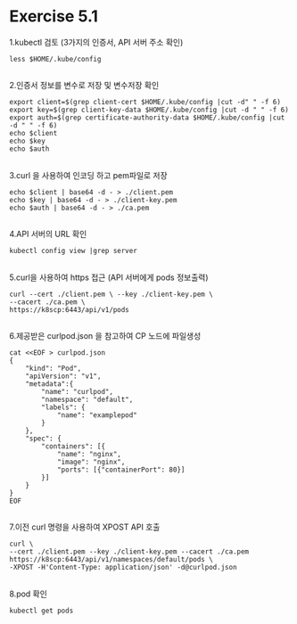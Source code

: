 # Exercise 5.1


1.kubectl 검토 (3가지의 인증서, API 서버 주소 확인)
```
less $HOME/.kube/config
```

##

2.인증서 정보를 변수로 저장 및 변수저장 확인
```
export client=$(grep client-cert $HOME/.kube/config |cut -d" " -f 6)
export key=$(grep client-key-data $HOME/.kube/config |cut -d " " -f 6)
export auth=$(grep certificate-authority-data $HOME/.kube/config |cut -d " " -f 6)
echo $client
echo $key
echo $auth
```

##

3.curl 을 사용하여 인코딩 하고 pem파일로 저장
```
echo $client | base64 -d - > ./client.pem
echo $key | base64 -d - > ./client-key.pem
echo $auth | base64 -d - > ./ca.pem
```

##

4.API 서버의 URL 확인
```
kubectl config view |grep server
```

##


5.curl을 사용하여 https 접근 (API 서버에게 pods 정보출력)

```
curl --cert ./client.pem \ --key ./client-key.pem \
--cacert ./ca.pem \
https://k8scp:6443/api/v1/pods
```

##

6.제공받은 curlpod.json 을 참고하여 CP 노드에 파일생성
```
cat <<EOF > curlpod.json
{
    "kind": "Pod",
    "apiVersion": "v1",
    "metadata":{
        "name": "curlpod",
        "namespace": "default",
        "labels": {
            "name": "examplepod"
        }
    },
    "spec": {
        "containers": [{
            "name": "nginx",
            "image": "nginx",
            "ports": [{"containerPort": 80}]
        }]
    }
}
EOF
```

##

7.이전 curl 명령을 사용하여 XPOST API 호출
```
curl \
--cert ./client.pem --key ./client-key.pem --cacert ./ca.pem
https://k8scp:6443/api/v1/namespaces/default/pods \
-XPOST -H'Content-Type: application/json' -d@curlpod.json
```

##

8.pod 확인
```
kubectl get pods
```
